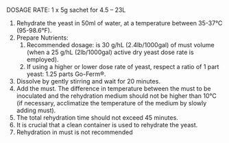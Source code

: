 DOSAGE RATE: 1 x 5g sachet for 4.5 – 23L 

1. Rehydrate the yeast in 50ml of water, at a temperature between 35-37°C (95-98.6°F). 
2. Prepare Nutrients:
	1. Recommended dosage: is 30 g/hL (2.4lb/1000gal) of must volume (when a 25 g/hL (2lb/1000gal) active dry yeast dose rate is employed). 
	2. If using a higher or lower dose rate of yeast, respect a ratio of 1 part yeast: 1.25 parts Go-Ferm®.
3. Dissolve by gently stirring and wait for 20 minutes. 
4. Add the must. The difference in temperature between the must to be inoculated and the rehydration medium should not be higher than 10°C (if necessary, acclimatize the temperature of the medium by slowly adding must). 
5. The total rehydration time should not exceed 45 minutes. 
6. It is crucial that a clean container is used to rehydrate the yeast. 
7. Rehydration in must is not recommended